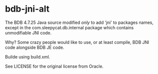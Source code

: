 # bdb-jni-alt #

The BDB 4.7.25 Java source modified _only_ to add 'jni' to packages names, except in the com.sleepycat.db.internal package which contains unmodifiable JNI code.

Why? Some crazy people would like to use, or at least compile, BDB JNI code alongside BDB JE code.

Builde using build.xml.

See LICENSE for the original license from Oracle.

